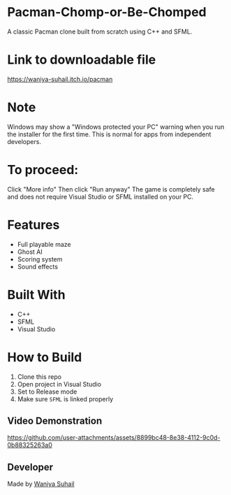 # Pacman-Chomp-or-Be-Chomped
A classic Pacman clone built from scratch using C++ and SFML.
# Link to downloadable file
https://waniya-suhail.itch.io/pacman
# Note
Windows may show a "Windows protected your PC" warning when you run the installer for the first time.
This is normal for apps from independent developers.
# To proceed:
Click "More info"
Then click "Run anyway"
The game is completely safe and does not require Visual Studio or SFML installed on your PC.
# Features
- Full playable maze
- Ghost AI
- Scoring system
- Sound effects
# Built With
- C++
- SFML
- Visual Studio
# How to Build
1. Clone this repo
2. Open project in Visual Studio
3. Set to Release mode
4. Make sure `SFML` is linked properly
## Video Demonstration 

https://github.com/user-attachments/assets/8899bc48-8e38-4112-9c0d-0b88325263a0

##  Developer
Made by [Waniya Suhail](https://www.linkedin.com/in/waniya-sohail-b9a37b328/)

